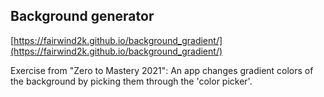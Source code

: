 ## Background generator

[https://fairwind2k.github.io/background_gradient/](https://fairwind2k.github.io/background_gradient/)

Exercise from "Zero to Mastery 2021":
An app changes gradient colors of the background by picking them through the 'color picker'.
 
